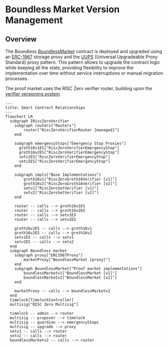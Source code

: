 # Boundless Market Version Management

## Overview

The Boundless [BoundlessMarket](./src/BoundlessMarket.sol) contract is deployed and upgraded using an [ERC-1967][erc-1967] storage proxy and the [UUPS][uups] (Universal Upgradeable Proxy Standard) proxy pattern.
This pattern allows to upgrade the contract logic while keeping all the state, providing flexibility to improve the implementation over time without service interruptions or manual migration processes.

The proof market uses the RISC Zero verifier router, building upon the [verifier versioning system][verifier-versioning].

```mermaid
---
title: Smart Contract Relationships
---
flowchart LR
  subgraph IRiscZeroVerifier
    subgraph routers["Routers"]
        router["RiscZeroVerifierRouter [managed]"]
    end

    subgraph emergencyStops["Emergency Stop Proxies"]
      groth16v1ES["RiscZeroVerifierEmergencyStop"]
      groth16v2ES["RiscZeroVerifierEmergencyStop"]
      setv1ES["RiscZeroVerifierEmergencyStop"]
      setv2ES["RiscZeroVerifierEmergencyStop"]
    end

    subgraph impls["Base Implementations"]
        groth16v1["RiscZeroGroth16Verifier [v1]"]
        groth16v2["RiscZeroGroth16Verifier [v2]"]
        setv1["RiscZeroSetVerifier [v1]"]
        setv2["RiscZeroSetVerifier [v2]"]
    end

    router -- calls --> groth16v1ES
    router -- calls --> groth16v2ES
    router -- calls --> setv1ES
    router -- calls --> setv2ES

    groth16v1ES -- calls --> groth16v1
    groth16v2ES -- calls --> groth16v2
    setv1ES -- calls --> setv1
    setv2ES -- calls --> setv2
  end
  subgraph Boundless market
    subgraph proxy["ERC1967Proxy"]
        marketProxy["BoundlessMarket [proxy]"]
    end
    subgraph BoundlessMarket["Proof market implementations"]
        boundlessMarketv1["BoundlessMarket [v1]"]
        boundlessMarketv2["BoundlessMarket [v2]"]
    end

    marketProxy -- calls --> boundlessMarketv2
  end
  timelock[TimelockController]
  multisig["RISC Zero Multisig"]

  timelock -- admin --> router
  multisig -- proposer --> timelock
  multisig -- guardian --> emergencyStops
  multisig -- upgrade --> proxy
  setv1 -- calls --> router
  setv2 -- calls --> router
  boundlessMarketv2 -- calls --> router
```

[erc-1967]: https://github.com/OpenZeppelin/openzeppelin-contracts/blob/master/contracts/proxy/ERC1967/ERC1967Proxy.sol
[uups]: https://docs.openzeppelin.com/contracts/5.x/api/proxy#UUPSUpgradeable
[verifier-versioning]: https://github.com/risc0/risc0-ethereum/blob/main/contracts/version-management-design.md
